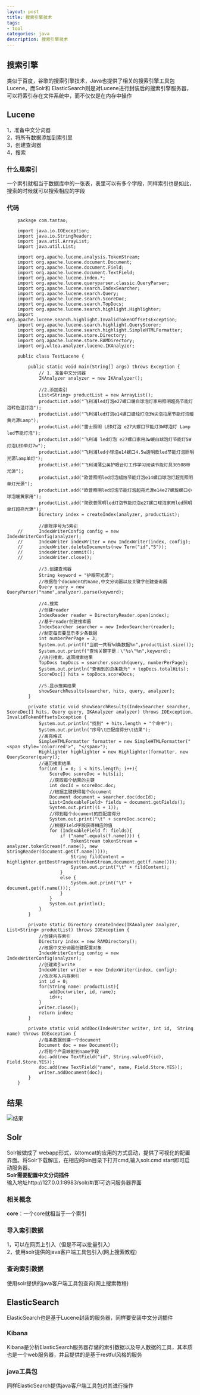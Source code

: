 ```yaml
---
layout: post
title: 搜索引擎技术
tags:
- tool
categories: java
description: 搜索引擎技术
---
```

## 搜索引擎
类似于百度，谷歌的搜索引擎技术，Java也提供了相关的搜索引擎工具包Lucene，而Solr和 ElasticSearch则是对Lucene进行封装后的搜索引擎服务器，可以将索引存在文件系统中，而不仅仅是在内存中操作  

<!-- more -->

## Lucene
1，准备中文分词器  
2，将所有数据添加到索引里  
3，创建查询器  
4，搜索  
### 什么是索引  
一个索引就相当于数据库中的一张表，表里可以有多个字段，同样索引也是如此，搜索的时候就可以搜索相应的字段  
### 代码  
```
	package com.tantao;

	import java.io.IOException;
	import java.io.StringReader;
	import java.util.ArrayList;
	import java.util.List;

	import org.apache.lucene.analysis.TokenStream;
	import org.apache.lucene.document.Document;
	import org.apache.lucene.document.Field;
	import org.apache.lucene.document.TextField;
	import org.apache.lucene.index.*;
	import org.apache.lucene.queryparser.classic.QueryParser;
	import org.apache.lucene.search.IndexSearcher;
	import org.apache.lucene.search.Query;
	import org.apache.lucene.search.ScoreDoc;
	import org.apache.lucene.search.TopDocs;
	import org.apache.lucene.search.highlight.Highlighter;
	import org.apache.lucene.search.highlight.InvalidTokenOffsetsException;
	import org.apache.lucene.search.highlight.QueryScorer;
	import org.apache.lucene.search.highlight.SimpleHTMLFormatter;
	import org.apache.lucene.store.Directory;
	import org.apache.lucene.store.RAMDirectory;
	import org.wltea.analyzer.lucene.IKAnalyzer;

	public class TestLucene {

		public static void main(String[] args) throws Exception {
			// 1. 准备中文分词器
			IKAnalyzer analyzer = new IKAnalyzer();

			//2.添加索引
			List<String> productList = new ArrayList();
			productList.add("飞利浦led灯泡e27螺口暖白球泡灯家用照明超亮节能灯泡转色温灯泡");
			productList.add("飞利浦led灯泡e14螺口蜡烛灯泡3W尖泡拉尾节能灯泡暖黄光源Lamp");
			productList.add("雷士照明 LED灯泡 e27大螺口节能灯3W球泡灯 Lamp led节能灯泡");
			productList.add("飞利浦 led灯泡 e27螺口家用3w暖白球泡灯节能灯5W灯泡LED单灯7w");
			productList.add("飞利浦led小球泡e14螺口4.5w透明款led节能灯泡照明光源lamp单灯");
			productList.add("飞利浦蒲公英护眼台灯工作学习阅读节能灯具30508带光源");
			productList.add("欧普照明led灯泡蜡烛节能灯泡e14螺口球泡灯超亮照明单灯光源");
			productList.add("欧普照明led灯泡节能灯泡超亮光源e14e27螺旋螺口小球泡暖黄家用");
			productList.add("聚欧普照明led灯泡节能灯泡e27螺口球泡家用led照明单灯超亮光源");
			Directory index = createIndex(analyzer, productList);

			//删除序号为5索引
	//		IndexWriterConfig config = new IndexWriterConfig(analyzer);
	//		IndexWriter indexWriter = new IndexWriter(index, config);
	//		indexWriter.deleteDocuments(new Term("id","5"));
	//		indexWriter.commit();
	//		indexWriter.close();

			//3.创建查询器
			String keyword = "护眼带光源";
			//根据每个document的name,中文分词器以及关键字创建查询器
			Query query = new QueryParser("name",analyzer).parse(keyword);

			//4.搜索
			//创建reader
			IndexReader reader = DirectoryReader.open(index);
			//基于reader创建搜索器
			IndexSearcher searcher = new IndexSearcher(reader);
			//制定每页要显示多少条数据
			int numberPerPage = 3;
			System.out.printf("当前一共有%d条数据%n",productList.size());
			System.out.printf("查询关键字是：\"%s\"%n",keyword);
			//执行搜索，返回搜索结果
			TopDocs topDocs = searcher.search(query, numberPerPage);
			System.out.println("查询到的总条数为" + topDocs.totalHits);
			ScoreDoc[] hits = topDocs.scoreDocs;

			//5.显示搜索结果
			showSearchResults(searcher, hits, query, analyzer);
		}

		private static void showSearchResults(IndexSearcher searcher, ScoreDoc[] hits, Query query, IKAnalyzer analyzer) throws IOException, InvalidTokenOffsetsException {
			System.out.println("找到" + hits.length + "个命中");
			System.out.println("序号\t匹配度得分\t结果");
			//高亮格式
			SimpleHTMLFormatter formatter = new SimpleHTMLFormatter("<span style='color:red'>", "</span>");
			Highlighter highlighter = new Highlighter(formatter, new QueryScorer(query));
			//遍历搜索结果
			for(int i = 0; i < hits.length; i++){
				ScoreDoc scoreDoc = hits[i];
				//获取每个结果的主键
				int docId = scoreDoc.doc;
				//根据主键获得每个document
				Document document = searcher.doc(docId);
				List<IndexableField> fields = document.getFields();
				System.out.print((i + 1));
				//得到每个document的匹配度得分
				System.out.print("\t" + scoreDoc.score);
				//根据Field字段获得相应的值
				for (IndexableField f: fields){
					if ("name".equals(f.name())) {
						TokenStream tokenStream = analyzer.tokenStream(f.name(), new StringReader(document.get(f.name())));
						String fildContent = highlighter.getBestFragment(tokenStream,document.get(f.name()));
						System.out.print("\t" + fildContent);
					}
					else {
						System.out.print("\t" + document.get(f.name()));
					}
				}
				System.out.println();
			}
		}

		private static Directory createIndex(IKAnalyzer analyzer, List<String> productList) throws IOException {
			//创建内存索引
			Directory index = new RAMDirectory();
			//根据中文分词器创建配置对象
			IndexWriterConfig config = new IndexWriterConfig(analyzer);
			//创建索引write
			IndexWriter writer = new IndexWriter(index, config);
			//依次写入内存索引
			int id = 0;
			for(String name: productList){
				addDoc(writer, id, name);
				id++;
			}
			writer.close();
			return index;
		}

		private static void addDoc(IndexWriter writer, int id,  String name) throws IOException {
			//每条数据创建一个document
			Document doc = new Document();
			//将每个产品映射到name字段
			doc.add(new TextField("id", String.valueOf(id), Field.Store.YES));
			doc.add(new TextField("name", name, Field.Store.YES));
			writer.addDocument(doc);
		}
	}
```

## 结果
![结果](\assets\img\searchEngines_1.jpg)  
## Solr
Solr被做成了 webapp形式，以tomcat的应用的方式启动，提供了可视化的配置界面。将Solr下载解压，在相应的bin目录下打开cmd,输入solr.cmd start即可启动服务器。  
**Solr需要配置中文分词插件**  
输入地址http://127.0.0.1:8983/solr/#/即可访问服务器界面  
### 相关概念  
**core**：一个core就相当于一个索引  
### 导入索引数据  
1，可以在网页上引入（但是不可以批量引入）  
2，使用solr提供的java客户端工具包引入(网上搜索教程)  
### 查询索引数据  
使用solr提供的java客户端工具包查询(网上搜索教程)  
## ElasticSearch  
ElasticSearch也是基于Lucene封装的服务器，同样要安装中文分词插件  
### Kibana  
Kibana是分析ElasticSearch服务器存储的索引数据以及导入数据的工具，其本质也是一个web服务器，并且提供的是基于restful风格的服务  
### java工具包
同样ElasticSearch提供java客户端工具包对其进行操作  
